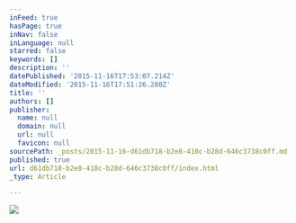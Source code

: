 ```yaml
---
inFeed: true
hasPage: true
inNav: false
inLanguage: null
starred: false
keywords: []
description: ''
datePublished: '2015-11-16T17:53:07.214Z'
dateModified: '2015-11-16T17:51:26.280Z'
title: ''
authors: []
publisher:
  name: null
  domain: null
  url: null
  favicon: null
sourcePath: _posts/2015-11-16-d61db718-b2e8-410c-b28d-646c3738c0ff.md
published: true
url: d61db718-b2e8-410c-b28d-646c3738c0ff/index.html
_type: Article

---
```

![](https://the-grid-user-content.s3-us-west-2.amazonaws.com/dd25d96a-cbfb-4064-b107-28ab8312ab28.jpg)